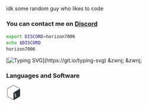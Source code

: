 idk some random guy who likes to code
<h3 align="left">
  You can contact me on <a href='discord.com/users/1331688031593173094'>Discord</a> 
</h3>

```bash
export DISCORD=horizon7006
echo $DISCORD
horizon7006
```
[![Typing SVG](https://readme-typing-svg.herokuapp.com?size=30&lines=I+love+torturing+myself.)](https://git.io/typing-svg)
&zwnj; 
&zwnj; 


### Languages and Software

<p align=left> <a href="https://gnu.org/software/bash" target="_blank" rel="noreferrer"> <img src="https://raw.githubusercontent.com/devicons/devicon/refs/heads/master/icons/bash/bash-original.svg" alt="bash" width="40" height="40"/> </a> </p>
